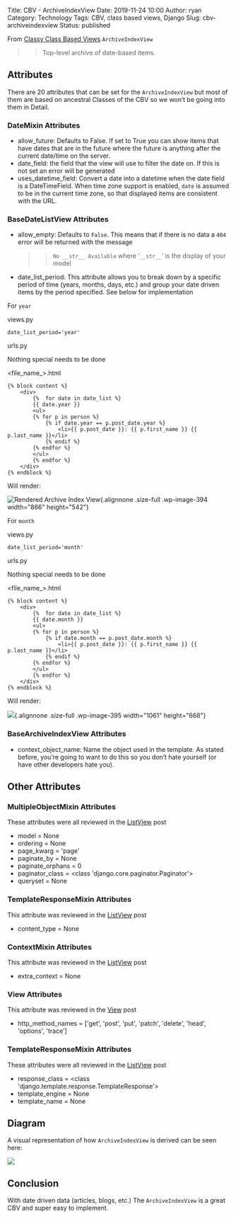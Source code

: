 Title: CBV - ArchiveIndexView
Date: 2019-11-24 10:00
Author: ryan
Category: Technology
Tags: CBV, class based views, Django
Slug: cbv-archiveindexview
Status: published

From [Classy Class Based Views](http://ccbv.co.uk/projects/Django/2.2/django.views.generic.dates/ArchiveIndexView/) `ArchiveIndexView`

> > Top-level archive of date-based items.

## Attributes

There are 20 attributes that can be set for the `ArchiveIndexView` but most of them are based on ancestral Classes of the CBV so we won’t be going into them in Detail.

### DateMixin Attributes

-   allow_future: Defaults to False. If set to True you can show items that have dates that are in the future where the future is anything after the current date/time on the server.
-   date_field: the field that the view will use to filter the date on. If this is not set an error will be generated
-   uses_datetime_field: Convert a date into a datetime when the date field is a DateTimeField. When time zone support is enabled, `date` is assumed to be in the current time zone, so that displayed items are consistent with the URL.

### BaseDateListView Attributes

-   allow_empty: Defaults to `False`. This means that if there is no data a `404` error will be returned with the message  

    > > `No __str__ Available` where ‘`__str__`’ is the display of your model

-   date_list_period: This attribute allows you to break down by a specific period of time (years, months, days, etc.) and group your date driven items by the period specified. See below for implementation

For `year`

views.py

    date_list_period='year'

urls.py

Nothing special needs to be done

\<file_name\_\>.html

    {% block content %}
        <div>
            {%  for date in date_list %}
            {{ date.year }}
            <ul>
            {% for p in person %}
                {% if date.year == p.post_date.year %}
                    <li>{{ p.post_date }}: {{ p.first_name }} {{ p.last_name }}</li>
                {% endif %}
            {% endfor %}
            </ul>
            {% endfor %}
        </div>
    {% endblock %}

Will render:

![Rendered Archive Index View](/images/uploads/2019/11/634B59DC-6BA6-4C5F-B969-E8B924123FFA.jpeg){.alignnone .size-full .wp-image-394 width="866" height="542"}

For `month`

views.py

    date_list_period='month'

urls.py

Nothing special needs to be done

\<file_name\_\>.html

    {% block content %}
        <div>
            {%  for date in date_list %}
            {{ date.month }}
            <ul>
            {% for p in person %}
                {% if date.month == p.post_date.month %}
                    <li>{{ p.post_date }}: {{ p.first_name }} {{ p.last_name }}</li>
                {% endif %}
            {% endfor %}
            </ul>
            {% endfor %}
        </div>
    {% endblock %}

Will render:

![](/images/uploads/2019/11/04B40CD4-3B85-440D-810D-4050727D6120.jpeg){.alignnone .size-full .wp-image-395 width="1061" height="668"}

### BaseArchiveIndexView Attributes

-   context_object_name: Name the object used in the template. As stated before, you’re going to want to do this so you don’t hate yourself (or have other developers hate you).

## Other Attributes

### MultipleObjectMixin Attributes

These attributes were all reviewed in the [ListView](/cbv-listview.html) post

-   model = None
-   ordering = None
-   page_kwarg = 'page'
-   paginate_by = None
-   paginate_orphans = 0
-   paginator_class = \<class 'django.core.paginator.Paginator'\>
-   queryset = None

### TemplateResponseMixin Attributes

This attribute was reviewed in the [ListView](/cbv-listview.html) post

-   content_type = None

### ContextMixin Attributes

This attribute was reviewed in the [ListView](/cbv-listview.html) post

-   extra_context = None

### View Attributes

This attribute was reviewed in the [View](/cbv-view.html) post

-   http_method_names = \['get', 'post', 'put', 'patch', 'delete', 'head', 'options', 'trace'\]

### TemplateResponseMixin Attributes

These attributes were all reviewed in the [ListView](/cbv-listview.html) post

-   response_class = \<class 'django.template.response.TemplateResponse'\>
-   template_engine = None
-   template_name = None

## Diagram

A visual representation of how `ArchiveIndexView` is derived can be seen here:

![](https://yuml.me/diagram/plain;/class/%5BMultipleObjectTemplateResponseMixin%7Bbg:white%7D%5D%5E-%5BArchiveIndexView%7Bbg:green%7D%5D,%20%5BTemplateResponseMixin%7Bbg:white%7D%5D%5E-%5BMultipleObjectTemplateResponseMixin%7Bbg:white%7D%5D,%20%5BBaseArchiveIndexView%7Bbg:white%7D%5D%5E-%5BArchiveIndexView%7Bbg:green%7D%5D,%20%5BBaseDateListView%7Bbg:white%7D%5D%5E-%5BBaseArchiveIndexView%7Bbg:white%7D%5D,%20%5BMultipleObjectMixin%7Bbg:white%7D%5D%5E-%5BBaseDateListView%7Bbg:white%7D%5D,%20%5BContextMixin%7Bbg:white%7D%5D%5E-%5BMultipleObjectMixin%7Bbg:white%7D%5D,%20%5BDateMixin%7Bbg:white%7D%5D%5E-%5BBaseDateListView%7Bbg:white%7D%5D,%20%5BView%7Bbg:lightblue%7D%5D%5E-%5BBaseDateListView%7Bbg:white%7D%5D.svg)

## Conclusion

With date driven data (articles, blogs, etc.) The `ArchiveIndexView` is a great CBV and super easy to implement.
